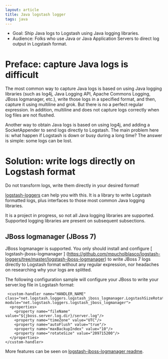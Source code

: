 ```yaml
---
layout: article
title: Java logstash logger
tags: java
---
```


* Goal: Ship Java logs to Logstash using Java logging libraries.
* Audience: Folks who use Java or Java Application Servers to direct log output in Logstash format.

# Preface: capture Java logs is difficult

The most common way to capture Java logs is based on using Java logging libraries
(such as log4j, Java Logging API, Apache Commons Logging, JBoss logmanager, etc.),
write those logs in a specified format, and then, capture it using multiline and grok.
But there is no a perfect regular expression. In addition, multiline and does
not capture logs correctly when log files are not flushed.

Another way to obtain Java logs is based on using log4j, and adding a SocketAppender
to send logs directly to Logstash. The main problem here is: what happen if
Logstash is down or busy during a long time? The answer is simple: some
logs can be lost.

# Solution: write logs directly on Logstash format

Do not transform logs, write them directly in your desired format!

[logstash-loggers](https://github.com/mpucholblasco/logstash-loggers) can help you
with this. It is a library to write Logstash formatted logs, plus interfaces
to those most common Java logging libraries.

It is a project in progress, so
not all Java logging libraries are supported. Supported logging libraries are
present on subsequent subsections.

## JBoss logmanager (JBoss 7)

JBoss logmanager is supported. You only should install and configure [ logstash-jboss-logmanager ]
(https://github.com/mpucholblasco/logstash-loggers/tree/master/logstash-jboss-logmanager)
to write JBoss 7 logs directly to Logstash format without any regular expression,
nor headaches on researching why your logs are splitted.

The following configuration sample will configure your JBoss to write your
server.log file in Logstash format:

     <custom-handler name="HANDLER_NAME" class="net.logstash.loggers.logstash_jboss_logmanager.LogstashSizeRotatingFileHandler" module="net.logstash.loggers.logstash_jboss_logmanager">
      <properties>
        <property name="fileName" value="${jboss.server.log.dir}/server.log"/>
        <property name="timeZone" value="UTC"/>
        <property name="autoFlush" value="true"/>
        <property name="maxBackupIndex" value="10"/>
        <property name="rotateSize" value="209715200"/>
      </properties>
    </custom-handler>

More features can be seen on [logstash-jboss-logmanager readme](https://github.com/mpucholblasco/logstash-loggers/tree/master/logstash-jboss-logmanager).
